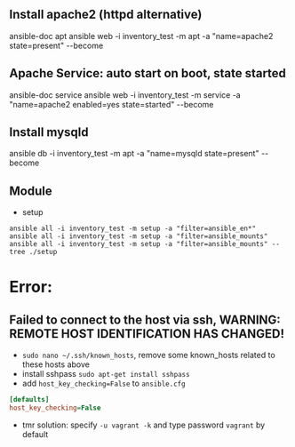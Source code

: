 ## Install apache2 (httpd alternative)
ansible-doc apt 
ansible web -i inventory_test -m apt -a "name=apache2 state=present" --become

## Apache Service: auto start on boot, state started
ansible-doc service
ansible web -i inventory_test -m service -a "name=apache2 enabled=yes state=started" --become

## Install mysqld
ansible db -i inventory_test -m apt -a "name=mysqld state=present" --become

## Module
- setup
```
ansible all -i inventory_test -m setup -a "filter=ansible_en*" 
ansible all -i inventory_test -m setup -a "filter=ansible_mounts"
ansible all -i inventory_test -m setup -a "filter=ansible_mounts" --tree ./setup
```
# Error:

## Failed to connect to the host via ssh, WARNING: REMOTE HOST IDENTIFICATION HAS CHANGED!
- ```sudo nano ~/.ssh/known_hosts```, remove some known_hosts related to these hosts above
- install sshpass ```sudo apt-get install sshpass```
- add ```host_key_checking=False``` to ```ansible.cfg```
```cfg
[defaults]
host_key_checking=False
```
- tmr solution: specify ```-u vagrant -k``` and type password ```vagrant``` by default
